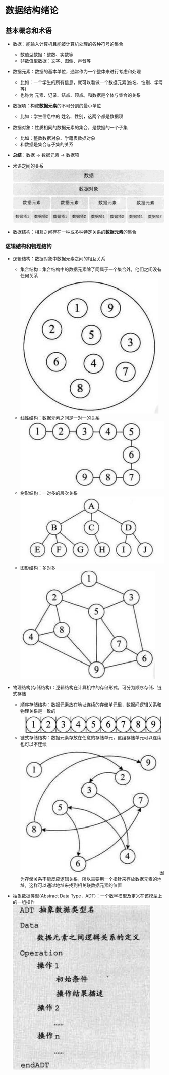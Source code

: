 # 数据结构绪论

## 基本概念和术语

* 数据：能输入计算机且能被计算机处理的各种符号的集合
    * 数值型数据：整数、实数等
    * 非数值型数据：文字、图像、声音等

* 数据元素：数据的基本单位，通常作为一个整体来进行考虑和处理
    * 比如：一个学生的所有信息，就可以看做一个数据元素(姓名、性别、学号等)
    * 也称为 元素、记录、结点、顶点。和数据是个体与集合的关系

* 数据项：构成**数据元素**的不可分割的最小单位
    * 比如：学生信息中的 姓名、性别，这两个都是数据项

* 数据对象：性质相同的数据元素的集合，是数据的一个子集
    * 比如：整数数据对象、学籍表数据对象
    * 和数据是集合与子集的关系

* **总结**：数据 -> 数据元素 -> 数据项

* 术语之间的关系![](images/2022-06-16-22-30-54.png)

* 数据结构：相互之间存在一种或多种特定关系的**数据元素**的集合

### 逻辑结构和物理结构

* 逻辑结构：数据对象中数据元素之间的相互关系
    * 集合结构：集合结构中的数据元素除了同属于一个集合外，他们之间没有任何关系![](images/2022-06-16-22-36-29.png)
    * 线性结构：数据元素之间是一对一的关系![](images/2022-06-16-22-37-19.png)
    * 树形结构：一对多的层次关系![](images/2022-06-16-22-38-03.png)
    * 图形结构：多对多![](images/2022-06-16-22-40-18.png)

* 物理结构(存储结构)：逻辑结构在计算机中的存储形式，可分为顺序存储、链式存储
    * 顺序存储结构：数据元素放在地址连续的存储单元里，数据间逻辑关系和物理关系是一致的![](images/2022-06-16-22-51-54.png)
    * 链式存储结构：数据元素存放在任意的存储单元，这组存储单元可以连续也可以不连续![](images/2022-06-16-22-52-51.png)因为存储关系不能反应逻辑关系，所以需要用一个指针来存放数据元素的地址，这样可以通过地址来找到相关联数据元素的位置

* 抽象数据类型(Abstract Data Type，ADT)：一个数学模型及定义在该模型上的一组操作![](images/2022-06-16-22-56-29.png)